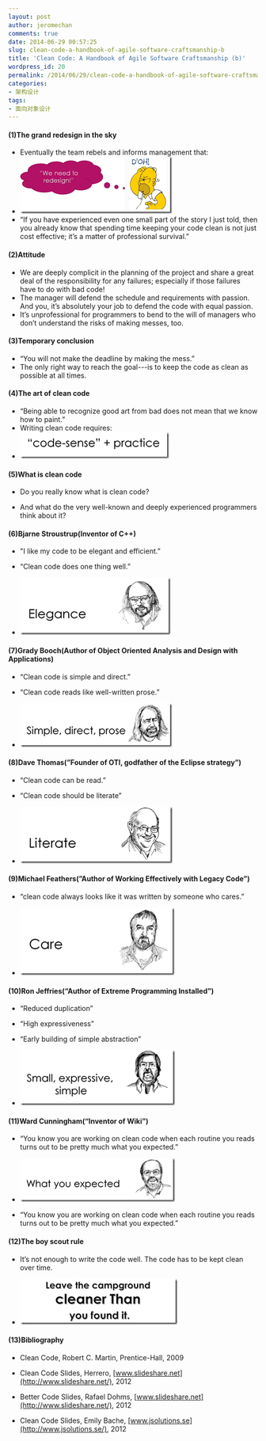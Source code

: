 ```yaml
---
layout: post
author: jeromechan
comments: true
date: 2014-06-29 00:57:25
slug: clean-code-a-handbook-of-agile-software-craftsmanship-b
title: 'Clean Code: A Handbook of Agile Software Craftsmanship (b)'
wordpress_id: 20
permalink: /2014/06/29/clean-code-a-handbook-of-agile-software-craftsmanship-b/
categories:
- 架构设计
tags:
- 面向对象设计
---
```


#### (1)The grand redesign in the sky

  * Eventually the team rebels and informs management that: 
  * ![image](/images/2014-06-29-clean-code-a-handbook-of-agile-software-craftsmanship-b/image_thumb37.png)
  * “If you have experienced even one small part of the story I just told, then you already know that spending time keeping your code clean is not just cost effective; it’s a matter of professional survival.” 
   
#### (2)Attitude  
  * We are deeply complicit in the planning of the project and share a great deal of the responsibility for any failures; especially if those failures have to do with bad code! 
  * The manager will defend the schedule and requirements with passion. And you, it’s absolutely your job to defend the code with equal passion. 
  * It’s unprofessional for programmers to bend to the will of managers who don’t understand the risks of making messes, too.  
   
#### (3)Temporary conclusion
  * “You will not make the deadline by making the mess.” 
  * The only right way to reach the goal---is to keep the code as clean as possible at all times.   
  
#### (4)The art of clean code  
  * “Being able to recognize good art from bad does not mean that we know how to paint.” 
  * Writing clean code requires: 
  * ![image](/images/2014-06-29-clean-code-a-handbook-of-agile-software-craftsmanship-b/image_thumb38.png)


#### (5)What is clean code

  * Do you really know what is clean code? 

	
  * And what do the very well-known and deeply experienced programmers think about it? 


#### (6)Bjarne Stroustrup(Inventor of C++)

  * "I like my code to be elegant and efficient.” 

	
  * “Clean code does one thing well.” 

	
  * ![image](/images/2014-06-29-clean-code-a-handbook-of-agile-software-craftsmanship-b/image_thumb39.png)


#### (7)Grady Booch(Author of Object Oriented Analysis and Design with Applications)

  * “Clean code is simple and direct.” 

	
  * “Clean code reads like well-written prose.” 

	
  * ![image](/images/2014-06-29-clean-code-a-handbook-of-agile-software-craftsmanship-b/image_thumb40.png)


#### (8)Dave Thomas(”Founder of OTI, godfather of the Eclipse strategy”)

  * “Clean code can be read.” 

	
  * “Clean code should be literate” 

	
  * ![image](/images/2014-06-29-clean-code-a-handbook-of-agile-software-craftsmanship-b/image_thumb41.png)


#### (9)Michael Feathers(”Author of Working Effectively with Legacy Code”)
	
  * “clean code always looks like it was written by someone who cares.” 

	
  * ![image](/images/2014-06-29-clean-code-a-handbook-of-agile-software-craftsmanship-b/image_thumb42.png)


#### (10)Ron Jeffries(“Author of Extreme Programming Installed”)

	
  * “Reduced duplication” 

	
  * “High expressiveness” 

	
  * “Early building of simple abstraction” 

	
  * ![image](/images/2014-06-29-clean-code-a-handbook-of-agile-software-craftsmanship-b/image_thumb43.png)


#### (11)Ward Cunningham(“Inventor of Wiki”)

	
  * “You know you are working on clean code when each routine you reads turns out to be pretty much what you expected.” 

	
  * ![image](/images/2014-06-29-clean-code-a-handbook-of-agile-software-craftsmanship-b/image_thumb44.png)

	
  * “You know you are working on clean code when each routine you reads turns out to be pretty much what you expected.” 


#### (12)The boy scout rule

  * It’s not enough to write the code well. The code has to be kept clean over time. 

	
  * ![image](/images/2014-06-29-clean-code-a-handbook-of-agile-software-craftsmanship-b/image_thumb45.png)


#### (13)Bibliography 

  * Clean Code, Robert C. Martin, Prentice-Hall, 2009 

	
  * Clean Code Slides, Herrero, [www.slideshare.net](http://www.slideshare.net/), 2012 

	
  * Better Code Slides, Rafael Dohms, [www.slideshare.net](http://www.slideshare.net/), 2012 

	
  * Clean Code Slides, Emily Bache, [www.jsolutions.se](http://www.jsolutions.se/), 2012 



